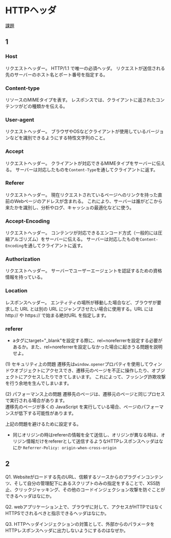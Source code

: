 # HTTPヘッダ
[課題](https://airtable.com/tblg8ePOEQRDtIGiY/viwV3pAlEvPOOgmHF/recJJh8cYv7qwSnp1?blocks=hide)


## 1
### Host
リクエストヘッダー。
HTTP/1.1 で唯一の必須ヘッダ。
リクエストが送信される先のサーバーのホスト名とポート番号を指定する。


### Content-type
リソースのMIMEタイプを表す。
レスポンスでは、クライアントに返されたコンテンツがどの種類かを伝える。

### User-agent
リクエストヘッダー。
ブラウザやOSなどクライアントが使用しているバージョンなどを識別できるようにする特性文字列のこと。

### Accept
リクエストヘッダー。
クライアントが対応できるMIMEタイプをサーバーに伝える。
サーバーは対応したものを`Content-Type`を通してクライアントに返す。

### Referer
リクエストヘッダー。
現在リクエストされているページへのリンクを持った直前のWebページのアドレスが含まれる。
これにより、サーバーは誰がどこから来たかを識別し、分析やログ、キャッシュの最適化などに使う。

### Accept-Encoding
リクエストヘッダー。
コンテンツが対応できるエンコード方式（一般的には圧縮アルゴリズム）をサーバーに伝える。
サーバーは対応したものを`Content-Encoding`を通してクライアントに返す。

### Authorization
リクエストヘッダー。
サーバーでユーザーエージェントを認証するための資格情報を持っている。

### Location
レスポンスヘッダー。
エンティティの場所が移動した場合など、ブラウザが要求した URL とは別の URL にジャンプさせたい場合に使用する。URL には http:// や https:// で始まる絶対URL を指定します。

### referer
- aタグにtarget="_blank"を設定する際に、rel=noreferrerを設定する必要があるか。また、rel=noreferrerを設定しなかった場合に起きうる問題を説明せよ。

(1) セキュリティ上の問題
遷移先は`window.opener`プロパティを使用してウィンドウオブジェクトにアクセスでき、遷移元のページを不正に操作したり、オブジェクトにアクセスしたりできてしまいます。
これによって、フッシング詐欺攻撃を行う余地を生んでしまいます。

(2) パフォーマンス上の問題
遷移先のページは、遷移元のページと同じプロセスで実行される場合があります。  
遷移先のページが多くの JavaScript を実行している場合、ページのパフォーマンスが低下する可能性があります。

上記の問題を避けるために設定する。

- 同じオリジンの時はrefererの情報を全て送信し、オリジンが異なる時は、オリジン情報だけをrefererとして送信するようなHTTPレスポンスヘッダはなにか
```Referrer-Policy: origin-when-cross-origin```

## 2
Q1. Websiteがロードする先のURL、信頼するソースからのプラグインコンテンツ、そして自分の管理配下にあるスクリプトのみの指定をすることで、XSS防止、クリックジャッキング、その他のコードインジェクション攻撃を防ぐことができるヘッダはなにか。

Q2. webアプリケーション上で、ブラウザに対して、アクセスがHTTPではなくHTTPSでされるべきと指示できるヘッダはなにか。

Q3. HTTPヘッダインジェクションの対策として、外部からのパラメータをHTTPレスポンスヘッダに出力しないようにするのはなぜか。
